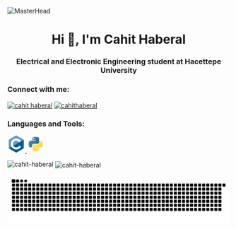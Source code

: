 ![MasterHead](https://media.licdn.com/dms/image/v2/D4D12AQG3-ZeBjHfNiQ/article-cover_image-shrink_720_1280/article-cover_image-shrink_720_1280/0/1732294038354?e=2147483647&v=beta&t=ZTKqbRQ-rBcR4PL0G6b000vYBUhx7ponM-dYQoraZQk)

<h1 align="center">Hi 👋, I'm Cahit Haberal</h1>
<h3 align="center">Electrical and Electronic Engineering student at Hacettepe University</h3>

<h3 align="left">Connect with me:</h3>
<p align="left">
<a href="https://linkedin.com/in/cahit haberal" target="blank"><img align="center" src="https://raw.githubusercontent.com/rahuldkjain/github-profile-readme-generator/master/src/images/icons/Social/linked-in-alt.svg" alt="cahit haberal" height="30" width="40" /></a>
<a href="https://instagram.com/cahithaberal" target="blank"><img align="center" src="https://raw.githubusercontent.com/rahuldkjain/github-profile-readme-generator/master/src/images/icons/Social/instagram.svg" alt="cahithaberal" height="30" width="40" /></a>
</p>

<h3 align="left">Languages and Tools:</h3>
<p align="left"> <a href="https://www.cprogramming.com/" target="_blank" rel="noreferrer"> <img src="https://raw.githubusercontent.com/devicons/devicon/master/icons/c/c-original.svg" alt="c" width="40" height="40"/> </a> <a href="https://www.python.org" target="_blank" rel="noreferrer"> <img src="https://raw.githubusercontent.com/devicons/devicon/master/icons/python/python-original.svg" alt="python" width="40" height="40"/> </a> </p>

<p><img align="left" src="https://github-readme-stats.vercel.app/api/top-langs?username=cahit-haberal&show_icons=true&locale=en&layout=compact" alt="cahit-haberal" /></p>

<p>&nbsp;<img align="center" src="https://github-readme-stats.vercel.app/api?username=cahit-haberal&show_icons=true&locale=en" alt="cahit-haberal" /></p>


<picture>
  <source media="(prefers-color-scheme: dark)" srcset="https://raw.githubusercontent.com/CagatayAkkas/CagatayAkkas/output/github-contribution-grid-snake-dark.svg">
  <source media="(prefers-color-scheme: light)" srcset="https://raw.githubusercontent.com/CagatayAkkas/CagatayAkkas/output/github-contribution-grid-snake.svg">
  <img alt="github contribution grid snake animation" src="https://raw.githubusercontent.com/CagatayAkkas/CagatayAkkas/output/github-contribution-grid-snake.svg">
</picture>
